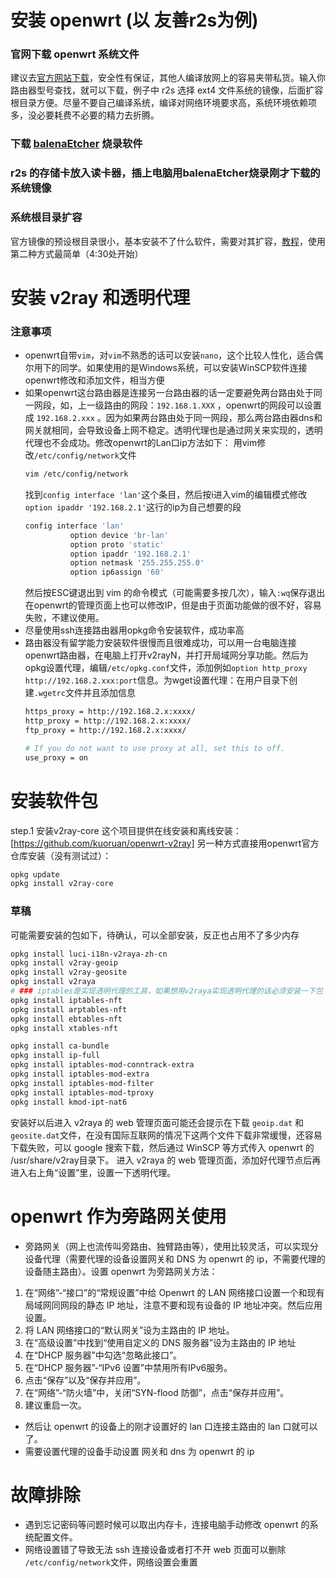 # 安装 openwrt (以 友善r2s为例)
### 官网下载 openwrt 系统文件
建议去[官方网站下载](https://firmware-selector.openwrt.org/)，安全性有保证，其他人编译放网上的容易夹带私货。输入你路由器型号查找，就可以下载，例子中 r2s 选择 ext4 文件系统的镜像，后面扩容根目录方便。尽量不要自己编译系统，编译对网络环境要求高，系统环境依赖项多，没必要耗费不必要的精力去折腾。

### 下载 [balenaEtcher](https://etcher.balena.io/) 烧录软件
### r2s 的存储卡放入读卡器，插上电脑用balenaEtcher烧录刚才下载的系统镜像
### 系统根目录扩容
官方镜像的预设根目录很小，基本安装不了什么软件，需要对其扩容，[教程](https://www.youtube.com/watch?v=g6fEcavnDCo)，使用第二种方式最简单（4:30处开始）

# 安装 v2ray 和透明代理
### 注意事项
- openwrt自带`vim`，对`vim`不熟悉的话可以安装`nano`，这个比较人性化，适合偶尔用下的同学。如果使用的是Windows系统，可以安装WinSCP软件连接openwrt修改和添加文件，相当方便
- 如果openwrt这台路由器是连接另一台路由器的话一定要避免两台路由处于同一网段，如，上一级路由的网段：`192.168.1.XXX` ，openwrt的网段可以设置成 `192.168.2.xxx` 。因为如果两台路由处于同一网段，那么两台路由器dns和网关就相同，会导致设备上网不稳定。透明代理也是通过网关来实现的，透明代理也不会成功。修改openwrt的Lan口ip方法如下：
  用vim修改`/etc/config/network`文件
  ```bash
  vim /etc/config/network
  ```
  找到`config interface 'lan'`这个条目，然后按i进入vim的编辑模式修改`option ipaddr '192.168.2.1'`这行的ip为自己想要的段
  ```bash
  config interface 'lan'
        	option device 'br-lan'
        	option proto 'static'
        	option ipaddr '192.168.2.1'
        	option netmask '255.255.255.0'
        	option ip6assign '60'
  ```
  然后按ESC键退出到 vim 的命令模式（可能需要多按几次），输入`:wq`保存退出
  在openwrt的管理页面上也可以修改IP，但是由于页面功能做的很不好，容易失败，不建议使用。
- 尽量使用ssh连接路由器用opkg命令安装软件，成功率高
- 路由器没有留学能力安装软件很慢而且很难成功，可以用一台电脑连接openwrt路由器，在电脑上打开v2rayN，并打开局域网分享功能。然后为opkg设置代理，编辑`/etc/opkg.conf`文件，添加例如`option http_proxy http://192.168.2.xxx:port`信息。为wget设置代理：在用户目录下创建`.wgetrc`文件并且添加信息
  ```bash
  https_proxy = http://192.168.2.x:xxxx/
  http_proxy = http://192.168.2.x:xxxx/
  ftp_proxy = http://192.168.2.x:xxxx/
  
  # If you do not want to use proxy at all, set this to off.
  use_proxy = on
  ```

# 安装软件包
step.1 安装v2ray-core
这个项目提供在线安装和离线安装：[https://github.com/kuoruan/openwrt-v2ray]
另一种方式直接用openwrt官方仓库安装（没有测试过）：
```bash
opkg update
opkg install v2ray-core
```



### 草稿
可能需要安装的包如下，待确认，可以全部安装，反正也占用不了多少内存
```bash
opkg install luci-i18n-v2raya-zh-cn
opkg install v2ray-geoip
opkg install v2ray-geosite
opkg install v2raya
# ### iptables是实现透明代理的工具，如果想用v2raya实现透明代理的话必须安装一下包
opkg install iptables-nft
opkg install arptables-nft
opkg install ebtables-nft
opkg install xtables-nft

opkg install ca-bundle
opkg install ip-full
opkg install iptables-mod-conntrack-extra
opkg install iptables-mod-extra
opkg install iptables-mod-filter
opkg install iptables-mod-tproxy
opkg install kmod-ipt-nat6
```

安装好以后进入 v2raya 的 web 管理页面可能还会提示在下载 `geoip.dat` 和 `geosite.dat`文件，在没有国际互联网的情况下这两个文件下载非常缓慢，还容易下载失败，可以 google 搜索下载，然后通过 WinSCP 等方式传入 openwrt 的 /usr/share/v2ray目录下。
进入 v2raya 的 web 管理页面，添加好代理节点后再进入右上角“设置”里，设置一下透明代理。

# openwrt 作为旁路网关使用
- 旁路网关（网上也流传叫旁路由、独臂路由等），使用比较灵活，可以实现分设备代理（需要代理的设备设置网关和 DNS 为 openwrt 的 ip，不需要代理的设备随主路由）。设置 openwrt 为旁路网关方法：
1. 在“网络”-“接口”的“常规设置”中给 Openwrt 的 LAN 网络接口设置一个和现有局域网同网段的静态 IP 地址，注意不要和现有设备的 IP 地址冲突。然后应用设置。
2. 将 LAN 网络接口的“默认网关”设为主路由的 IP 地址。
3. 在“高级设置”中找到“使用自定义的 DNS 服务器”设为主路由的 IP 地址
4. 在“DHCP 服务器”中勾选“忽略此接口”。
5. 在“DHCP 服务器”-“IPv6 设置”中禁用所有IPv6服务。
6. 点击“保存”以及“保存并应用”。
7. 在“网络”-“防火墙”中，关闭“SYN-flood 防御”，点击“保存并应用”。
8. 建议重启一次。

- 然后让 openwrt 的设备上的刚才设置好的 lan 口连接主路由的 lan 口就可以了。
- 需要设置代理的设备手动设置 网关和 dns 为 openwrt 的 ip

# 故障排除
- 遇到忘记密码等问题时候可以取出内存卡，连接电脑手动修改 openwrt 的系统配置文件。
- 网络设置错了导致无法 ssh 连接设备或者打不开 web 页面可以删除 `/etc/config/network`文件，网络设置会重置

